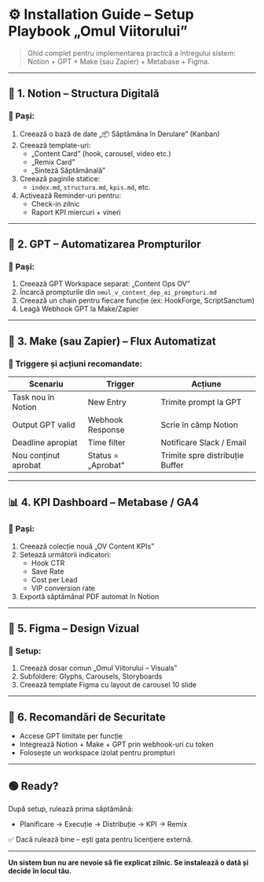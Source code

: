 
# ⚙️ Installation Guide – Setup Playbook „Omul Viitorului”

> Ghid complet pentru implementarea practică a întregului sistem: Notion + GPT + Make (sau Zapier) + Metabase + Figma.

---

## 🧱 1. Notion – Structura Digitală

### 🔹 Pași:
1. Creează o bază de date „📦 Săptămâna în Derulare” (Kanban)
2. Creează template-uri:
   - „Content Card” (hook, carousel, video etc.)
   - „Remix Card”
   - „Sinteză Săptămânală”
3. Creează paginile statice:
   - `index.md`, `structura.md`, `kpis.md`, etc.
4. Activează Reminder-uri pentru:
   - Check-in zilnic
   - Raport KPI miercuri + vineri

---

## 🤖 2. GPT – Automatizarea Prompturilor

### 🔹 Pași:
1. Creează GPT Workspace separat: „Content Ops OV”
2. Încarcă prompturile din `omul_v_content_dep_ai_prompturi.md`
3. Creează un chain pentru fiecare funcție (ex: HookForge, ScriptSanctum)
4. Leagă Webhook GPT la Make/Zapier

---

## 🔁 3. Make (sau Zapier) – Flux Automatizat

### 🔹 Triggere și acțiuni recomandate:

| Scenariu | Trigger | Acțiune |
|----------|---------|---------|
| Task nou în Notion | New Entry | Trimite prompt la GPT |
| Output GPT valid | Webhook Response | Scrie în câmp Notion |
| Deadline apropiat | Time filter | Notificare Slack / Email |
| Nou conținut aprobat | Status = „Aprobat” | Trimite spre distribuție Buffer |

---

## 📊 4. KPI Dashboard – Metabase / GA4

### 🔹 Pași:
1. Creează colecție nouă „OV Content KPIs”
2. Setează următorii indicatori:
   - Hook CTR
   - Save Rate
   - Cost per Lead
   - VIP conversion rate
3. Exportă săptămânal PDF automat în Notion

---

## 🎨 5. Figma – Design Vizual

### 🔹 Setup:
1. Creează dosar comun „Omul Viitorului – Visuals”
2. Subfoldere: Glyphs, Carousels, Storyboards
3. Creează template Figma cu layout de carousel 10 slide

---

## 🔐 6. Recomandări de Securitate

- Accese GPT limitate per funcție
- Integrează Notion + Make + GPT prin webhook-uri cu token
- Folosește un workspace izolat pentru prompturi

---

## 🟢 Ready?

După setup, rulează prima săptămână:
- Planificare → Execuție → Distribuție → KPI → Remix

✅ Dacă rulează bine – ești gata pentru licențiere externă.

---

**Un sistem bun nu are nevoie să fie explicat zilnic. Se instalează o dată și decide în locul tău.**

